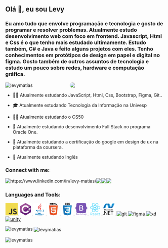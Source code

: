 <h2 >Olá 👋, eu sou Levy</h2>

<h3 >Eu amo tudo que envolve programação e tecnologia e gosto de programar e resolver problemas. Atualmente estudo desenvolvimento web com foco em frontend. Javascript, Html e Css é o que tenho mais estudado ultimamente. Estudo também, C# e Java e feito alguns projetos com eles. Tenho conhecimentos em protótipos de design em papel e digital no figma. Gosto também de outros assuntos de tecnologia e estudo um pouco sobre redes, hardware e computação gráfica.</h3> <img width="300px" style="border-radius: 400px" align="right" src="https://media.tenor.com/GfSX-u7VGM4AAAAC/coding.gif"/>

<p align="left"> <img src="https://komarev.com/ghpvc/?username=levymatias&label=Profile%20views&color=0e75b6&style=flat" alt="levymatias" /> </p>

- 👨‍💻 Atualmente estudando JavaScript, Html, Css, Bootstrap, Figma, Git..

- 🎓 Atualmente estudando Tecnologia da Informação na Univesp

- 👨‍💻 Atualmente estudando o CS50

- 🌱 Atualmente estudando desenvolvimento Full Stack no programa Oracle One.

- 🌱 Atualmente estudando a certificação do google em design de ux na plataforma da coursera.

- 📙 Atualmente estudando Inglês

<h3 align="left">Connect with me:</h3>
<p align="left" >
<a href="https://linkedin.com/in/https://www.linkedin.com/in/levy-matias/" target="blank"><img align="left" src="https://img.shields.io/badge/LinkedIn-0077B5?style=for-the-badge&logo=linkedin&logoColor=white" alt="https://www.linkedin.com/in/levy-matias/"/></a> <a href="mailto:levisilvas2018@gmail.com" > <img align="left" src="https://img.shields.io/badge/Gmail-D14836?style=for-the-badge&logo=gmail&logoColor=white"/></a> <a href="tel:+11976857986" > <img align="left" src="https://img.shields.io/badge/WhatsApp-25D366?style=for-the-badge&logo=whatsapp&logoColor=white"/></a> <a href="tel:+11976857986" > <img src="https://img.shields.io/badge/Telegram-2CA5E0?style=for-the-badge&logo=telegram&logoColor=white"/></a>

</p>

<h3 align="left">Languages and Tools:</h3>
<p align="left"> <a href="https://developer.mozilla.org/en-US/docs/Web/JavaScript" target="_blank" rel="noreferrer"> <img src="https://raw.githubusercontent.com/devicons/devicon/master/icons/javascript/javascript-original.svg" alt="javascript" width="40" height="40"/> </a> <a href="https://www.w3schools.com/cs/" target="_blank" rel="noreferrer"> <img src="https://raw.githubusercontent.com/devicons/devicon/master/icons/csharp/csharp-original.svg" alt="csharp" width="40" height="40"/> </a> 
<a href="https://www.java.com" target="_blank" rel="noreferrer"> <img src="https://raw.githubusercontent.com/devicons/devicon/master/icons/java/java-original.svg" alt="java" width="40" height="40"/> </a>
</a> <a href="https://www.w3.org/html/" target="_blank" rel="noreferrer"> <img src="https://raw.githubusercontent.com/devicons/devicon/master/icons/html5/html5-original-wordmark.svg" alt="html5" width="40" height="40"/> </a> <a href="https://www.w3schools.com/css/" target="_blank" rel="noreferrer"> <img src="https://raw.githubusercontent.com/devicons/devicon/master/icons/css3/css3-original-wordmark.svg" alt="css3" width="40" height="40"/> </a> 
<a href="https://getbootstrap.com" target="_blank" rel="noreferrer"> <img src="https://raw.githubusercontent.com/devicons/devicon/master/icons/bootstrap/bootstrap-plain-wordmark.svg" alt="bootstrap" width="40" height="40"/> </a> <a href="https://reactjs.org/" target="_blank" rel="noreferrer"> <img src="https://raw.githubusercontent.com/devicons/devicon/master/icons/react/react-original-wordmark.svg" alt="react" width="40" height="40"/> </a> <a href="https://dotnet.microsoft.com/" target="_blank" rel="noreferrer"> <img src="https://raw.githubusercontent.com/devicons/devicon/master/icons/dot-net/dot-net-original-wordmark.svg" alt="dotnet" width="40" height="40"/> </a> <a href="https://git-scm.com/" target="_blank" rel="noreferrer"> <img src="https://www.vectorlogo.zone/logos/git-scm/git-scm-icon.svg" alt="git" width="40" height="40"/> <a href="https://www.figma.com/" target="_blank" rel="noreferrer"> <img src="https://www.vectorlogo.zone/logos/figma/figma-icon.svg" alt="figma" width="40" height="40"/> </a> <a href="https://www.adobe.com/products/xd.html" target="_blank" rel="noreferrer"> <img src="https://cdn.worldvectorlogo.com/logos/adobe-xd.svg" alt="xd" width="40" height="40"/> </a> <a href="https://unity.com/" target="_blank" rel="noreferrer"> <img src="https://www.vectorlogo.zone/logos/unity3d/unity3d-icon.svg" alt="unity" width="40" height="40"/> </a>  </p> 

<p><img align="left" src="https://github-readme-stats.vercel.app/api/top-langs?username=levymatias&show_icons=true&locale=en&layout=compact" alt="levymatias" /></p>

<p>&nbsp;<img align="center" src="https://github-readme-stats.vercel.app/api?username=levymatias&show_icons=true&locale=en" alt="levymatias" /></p>

<p><img align="center" src="https://github-readme-streak-stats.herokuapp.com/?user=levymatias&" alt="levymatias" /></p>
